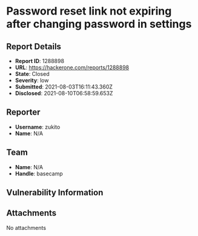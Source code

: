 # Password reset link not expiring after changing password in settings

## Report Details
- **Report ID**: 1288898
- **URL**: https://hackerone.com/reports/1288898
- **State**: Closed
- **Severity**: low
- **Submitted**: 2021-08-03T16:11:43.360Z
- **Disclosed**: 2021-08-10T06:58:59.653Z

## Reporter
- **Username**: zukito
- **Name**: N/A

## Team
- **Name**: N/A
- **Handle**: basecamp

## Vulnerability Information


## Attachments
No attachments
